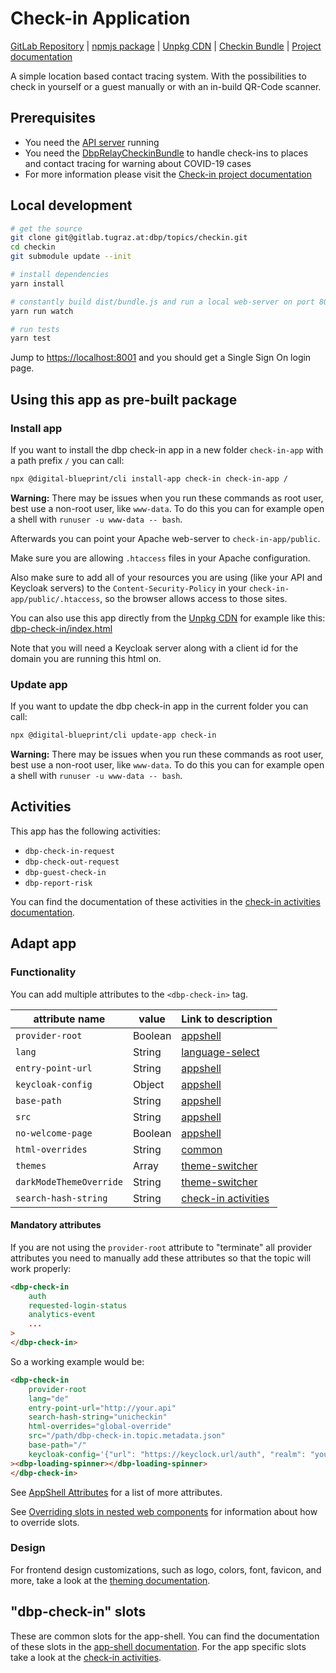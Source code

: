 # Check-in Application

[GitLab Repository](https://gitlab.tugraz.at/dbp/check-in/checkin) |
[npmjs package](https://www.npmjs.com/package/@dbp-topics/check-in) |
[Unpkg CDN](https://unpkg.com/browse/@dbp-topics/check-in/) |
[Checkin Bundle](https://gitlab.tugraz.at/dbp/check-in/dbp-relay-checkin-bundle) |
[Project documentation](https://dbp-demo.tugraz.at/site/software/check-in.html)

A simple location based contact tracing system.
With the possibilities to check in yourself or a guest manually or with an in-build QR-Code scanner.

## Prerequisites

- You need the [API server](https://gitlab.tugraz.at/dbp/relay/dbp-relay-server-template) running
- You need the [DbpRelayCheckinBundle](https://gitlab.tugraz.at/dbp/check-in/dbp-relay-checkin-bundle) to handle
  check-ins to places and contact tracing for warning about COVID-19 cases
- For more information please visit the [Check-in project documentation](https://dbp-demo.tugraz.at/site/software/check-in.html)

## Local development

```bash
# get the source
git clone git@gitlab.tugraz.at:dbp/topics/checkin.git
cd checkin
git submodule update --init

# install dependencies
yarn install

# constantly build dist/bundle.js and run a local web-server on port 8001 
yarn run watch

# run tests
yarn test
```

Jump to <https://localhost:8001> and you should get a Single Sign On login page.

## Using this app as pre-built package

### Install app

If you want to install the dbp check-in app in a new folder `check-in-app` with a path prefix `/` you can call:

```bash
npx @digital-blueprint/cli install-app check-in check-in-app /
```

**Warning:** There may be issues when you run these commands as root user, best use a non-root user, like `www-data`.
To do this you can for example open a shell with `runuser -u www-data -- bash`.

Afterwards you can point your Apache web-server to `check-in-app/public`.

Make sure you are allowing `.htaccess` files in your Apache configuration.

Also make sure to add all of your resources you are using (like your API and Keycloak servers) to the
`Content-Security-Policy` in your `check-in-app/public/.htaccess`, so the browser allows access to those sites.

You can also use this app directly from the [Unpkg CDN](https://unpkg.com/browse/@dbp-topics/check-in/)
for example like this: [dbp-check-in/index.html](https://gitlab.tugraz.at/dbp/check-in/checkin/-/tree/main/examples/dbp-check-in/index.html)

Note that you will need a Keycloak server along with a client id for the domain you are running this html on.

### Update app

If you want to update the dbp check-in app in the current folder you can call:

```bash
npx @digital-blueprint/cli update-app check-in
```

**Warning:** There may be issues when you run these commands as root user, best use a non-root user, like `www-data`.
To do this you can for example open a shell with `runuser -u www-data -- bash`.

## Activities

This app has the following activities:
- `dbp-check-in-request`
- `dbp-check-out-request`
- `dbp-guest-check-in`
- `dbp-report-risk`

You can find the documentation of these activities in the [check-in activities documentation](https://gitlab.tugraz.at/dbp/check-in/checkin/-/tree/main/src).

## Adapt app

### Functionality

You can add multiple attributes to the `<dbp-check-in>` tag.

| attribute name | value | Link to description |
|----------------|-------| ------------|
| `provider-root` | Boolean | [appshell](https://gitlab.tugraz.at/dbp/web-components/toolkit/-/tree/main/packages/app-shell#attributes) |
| `lang`         | String | [language-select](https://gitlab.tugraz.at/dbp/web-components/toolkit/-/tree/main/packages/language-select#attributes) | 
| `entry-point-url` | String | [appshell](https://gitlab.tugraz.at/dbp/web-components/toolkit/-/tree/main/packages/app-shell#attributes) |
| `keycloak-config` | Object | [appshell](https://gitlab.tugraz.at/dbp/web-components/toolkit/-/tree/main/packages/app-shell#attributes) |
| `base-path` | String | [appshell](https://gitlab.tugraz.at/dbp/web-components/toolkit/-/tree/main/packages/app-shell#attributes) |
| `src` | String | [appshell](https://gitlab.tugraz.at/dbp/web-components/toolkit/-/tree/main/packages/app-shell#attributes) |
| `no-welcome-page` | Boolean | [appshell](https://gitlab.tugraz.at/dbp/web-components/toolkit/-/tree/main/packages/app-shell#attributes)
| `html-overrides` | String | [common](https://gitlab.tugraz.at/dbp/web-components/toolkit/-/tree/main/packages/common#overriding-slots-in-nested-web-components) |
| `themes` | Array | [theme-switcher](https://gitlab.tugraz.at/dbp/web-components/toolkit/-/tree/main/packages/theme-switcher#themes-attribute) |
| `darkModeThemeOverride` | String | [theme-switcher](https://gitlab.tugraz.at/dbp/web-components/toolkit/-/tree/main/packages/theme-switcher#themes-attribute) |
| `search-hash-string` | String | [check-in activities](https://gitlab.tugraz.at/dbp/check-in/checkin/-/tree/main/src)

#### Mandatory attributes

If you are not using the `provider-root` attribute to "terminate" all provider attributes
you need to manually add these attributes so that the topic will work properly:

```html
<dbp-check-in
    auth
    requested-login-status
    analytics-event
    ...
>
</dbp-check-in>
```

So a working example would be:

```html
<dbp-check-in
    provider-root
    lang="de"
    entry-point-url="http://your.api"
    search-hash-string="unicheckin"
    html-overrides="global-override"
    src="/path/dbp-check-in.topic.metadata.json"
    base-path="/"
    keycloak-config='{"url": "https://keyclock.url/auth", "realm": "your-realm", "clientId": "your-client-id", "silentCheckSsoRedirectUri": "/path/silent-check-sso.html"}'
><dbp-loading-spinner></dbp-loading-spinner>
</dbp-check-in>
```

See [AppShell Attributes](https://gitlab.tugraz.at/dbp/web-components/toolkit/-/tree/main/packages/app-shell#attributes)
for a list of more attributes.

See [Overriding slots in nested web components](https://gitlab.tugraz.at/dbp/web-components/toolkit/-/tree/main/packages/common#overriding-slots-in-nested-web-components)
for information about how to override slots.

### Design

For frontend design customizations, such as logo, colors, font, favicon, and more, take a look at the [theming documentation](https://dbp-demo.tugraz.at/dev-guide/frontend/theming/).

## "dbp-check-in" slots

These are common slots for the app-shell. You can find the documentation of these slots in the [app-shell documentation](https://gitlab.tugraz.at/dbp/web-components/toolkit/-/tree/main/packages/app-shell).
For the app specific slots take a look at the [check-in activities](https://gitlab.tugraz.at/dbp/check-in/checkin/-/tree/main/src).

